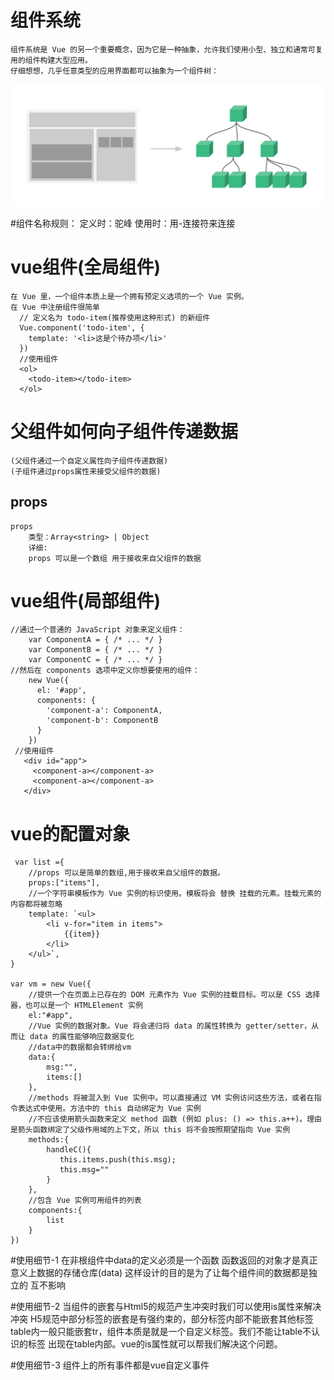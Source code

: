 # 组件系统
    组件系统是 Vue 的另一个重要概念，因为它是一种抽象，允许我们使用小型、独立和通常可复用的组件构建大型应用。
    仔细想想，几乎任意类型的应用界面都可以抽象为一个组件树：
  ![组件](img/components.png)

#组件名称规则：
    定义时：驼峰
    使用时：用-连接符来连接

# vue组件(全局组件)
    在 Vue 里，一个组件本质上是一个拥有预定义选项的一个 Vue 实例。
    在 Vue 中注册组件很简单
      // 定义名为 todo-item(推荐使用这种形式) 的新组件
      Vue.component('todo-item', {
        template: '<li>这是个待办项</li>'
      })
      //使用组件
      <ol>
        <todo-item></todo-item>
      </ol>

# 父组件如何向子组件传递数据
    (父组件通过一个自定义属性向子组件传递数据)
    (子组件通过props属性来接受父组件的数据)
    
## props
    props
        类型：Array<string> | Object
        详细:
        props 可以是一个数组 用于接收来自父组件的数据
        
# vue组件(局部组件)
    //通过一个普通的 JavaScript 对象来定义组件：
        var ComponentA = { /* ... */ }
        var ComponentB = { /* ... */ }
        var ComponentC = { /* ... */ }
    //然后在 components 选项中定义你想要使用的组件：
        new Vue({
          el: '#app',
          components: {
            'component-a': ComponentA,
            'component-b': ComponentB
          }
        })
     //使用组件
       <div id="app">
         <component-a></component-a>
         <component-a></component-a>
       </div>     

# vue的配置对象
     var list ={
        //props 可以是简单的数组,用于接收来自父组件的数据。
        props:["items"],
        //一个字符串模板作为 Vue 实例的标识使用。模板将会 替换 挂载的元素。挂载元素的内容都将被忽略
        template: `<ul>
            <li v-for="item in items">
                {{item}}
            </li>
        </ul>`,
    }

    var vm = new Vue({
        //提供一个在页面上已存在的 DOM 元素作为 Vue 实例的挂载目标。可以是 CSS 选择器，也可以是一个 HTMLElement 实例
        el:"#app",
        //Vue 实例的数据对象。Vue 将会递归将 data 的属性转换为 getter/setter，从而让 data 的属性能够响应数据变化
        //data中的数据都会转绑给vm
        data:{
            msg:"",
            items:[]
        },
        //methods 将被混入到 Vue 实例中。可以直接通过 VM 实例访问这些方法，或者在指令表达式中使用。方法中的 this 自动绑定为 Vue 实例
        //不应该使用箭头函数来定义 method 函数 (例如 plus: () => this.a++)。理由是箭头函数绑定了父级作用域的上下文，所以 this 将不会按照期望指向 Vue 实例
        methods:{
            handleC(){
               this.items.push(this.msg);
               this.msg=""
            }
        },
        //包含 Vue 实例可用组件的列表
        components:{
            list
        }
    })    

#使用细节-1
    在非根组件中data的定义必须是一个函数
    函数返回的对象才是真正意义上数据的存储仓库(data)
    这样设计的目的是为了让每个组件间的数据都是独立的 互不影响

#使用细节-2
    当组件的嵌套与Html5的规范产生冲突时我们可以使用is属性来解决冲突
    H5规范中部分标签的嵌套是有强约束的，部分标签内部不能嵌套其他标签
            table内一般只能嵌套tr，组件本质是就是一个自定义标签。我们不能让table不认识的标签
            出现在table内部。vue的is属性就可以帮我们解决这个问题。
                                             <tr is="row"></tr>

#使用细节-3
    组件上的所有事件都是vue自定义事件

   







